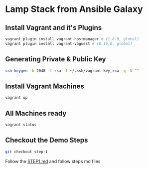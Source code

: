 # Lamp Stack from Ansible Galaxy

## Install Vagrant and it's Plugins

```bash
vagrant plugin install vagrant-hostmanager # (1.8.9, global)
vagrant plugin install vagrant-vbguest # (0.16.0, global)
```

## Generating Private & Public Key

```bash
ssh-keygen -b 2048 -t rsa -f ~/.ssh/vagrant-key_rsa -q -N ""
```

## Install Vagrant Machines

```bash
vagrant up
```

## All Machines ready

```bash
vagrant status
```

## Checkout the Demo Steps

```bash
git checkout step-1
```

Follow the [STEP1.md](STEP1.md) and follow steps md files
